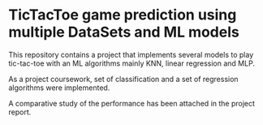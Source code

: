 
# TicTacToe game prediction using multiple DataSets and ML models

This repository contains a project that implements several models to play tic-tac-toe with an ML algorithms mainly KNN, linear regression and MLP.

As a project coursework, set of classification and a set of regression algorithms were implemented. 

A comparative study of the performance has been attached in the project report.
